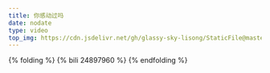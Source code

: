 ```yaml
---
title: 你感动过吗
date: nodate
type: video
top_img: https://cdn.jsdelivr.net/gh/glassy-sky-lisong/StaticFile@master/top-img/14.png
---
```


{% folding %}
  {% bili 24897960 %}
{% endfolding %}